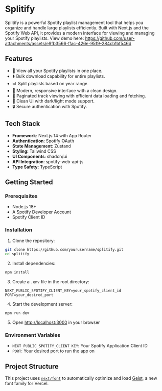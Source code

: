 # Splitify

Splitify is a powerful Spotify playlist management tool that helps you organize and handle large playlists efficiently. Built with Next.js and the Spotify Web API, it provides a modern interface for viewing and managing your Spotify playlists.
View demo here:
https://github.com/user-attachments/assets/e9fb3566-ffac-426e-9519-284cb1bf546d


## Features

- 🎵 View all your Spotify playlists in one place.
- ⬇️ Bulk download capability for entire playlists.
- 📊 Split playlists based on year range.
- 📱 Modern, responsive interface with a clean design.
- 🔄 Paginated track viewing with efficient data loading and fetching.
- 🎨 Clean UI with dark/light mode support.
- 🔒 Secure authentication with Spotify.

## Tech Stack

- **Framework**: Next.js 14 with App Router
- **Authentication**: Spotify OAuth
- **State Management**: Zustand
- **Styling**: Tailwind CSS
- **UI Components**: shadcn/ui
- **API Integration**: spotify-web-api-js
- **Type Safety**: TypeScript

## Getting Started

### Prerequisites

- Node.js 18+ 
- A Spotify Developer Account
- Spotify Client ID

### Installation

1. Clone the repository:
```bash
git clone https://github.com/yourusername/splitify.git
cd splitify
```

2. Install dependencies:
```bash
npm install
```

3. Create a `.env` file in the root directory:
```env
NEXT_PUBLIC_SPOTIFY_CLIENT_KEY=your_spotify_client_id
PORT=your_desired_port
```

4. Start the development server:
```bash
npm run dev
```

5. Open [http://localhost:3000](http://localhost:3000) in your browser

### Environment Variables

- `NEXT_PUBLIC_SPOTIFY_CLIENT_KEY`: Your Spotify Application Client ID
- `PORT`: Your desired port to run the app on

## Project Structure

This project uses [`next/font`](https://nextjs.org/docs/app/building-your-application/optimizing/fonts) to automatically optimize and load [Geist](https://vercel.com/font), a new font family for Vercel.
